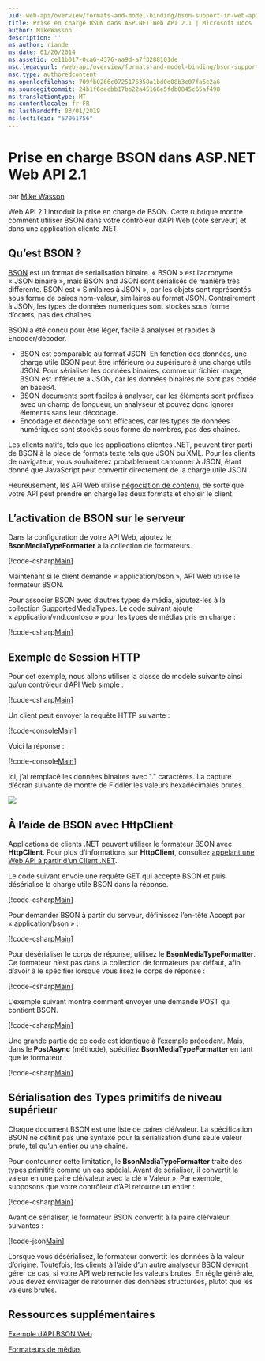 ```yaml
---
uid: web-api/overview/formats-and-model-binding/bson-support-in-web-api-21
title: Prise en charge BSON dans ASP.NET Web API 2.1 | Microsoft Docs
author: MikeWasson
description: ''
ms.author: riande
ms.date: 01/20/2014
ms.assetid: ce11b017-0ca6-4376-aa9d-a7f3288101de
msc.legacyurl: /web-api/overview/formats-and-model-binding/bson-support-in-web-api-21
msc.type: authoredcontent
ms.openlocfilehash: 709fb0266c0725176358a1bd0d08b3e07fa6e2a6
ms.sourcegitcommit: 24b1f6decbb17bb22a45166e5fdb0845c65af498
ms.translationtype: MT
ms.contentlocale: fr-FR
ms.lasthandoff: 03/01/2019
ms.locfileid: "57061756"
---
```

<a name="bson-support-in-aspnet-web-api-21"></a>Prise en charge BSON dans ASP.NET Web API 2.1
====================
par [Mike Wasson](https://github.com/MikeWasson)

Web API 2.1 introduit la prise en charge de BSON. Cette rubrique montre comment utiliser BSON dans votre contrôleur d’API Web (côté serveur) et dans une application cliente .NET.

## <a name="what-is-bson"></a>Qu’est BSON ?

[BSON](http://bsonspec.org/) est un format de sérialisation binaire. « BSON » est l’acronyme « JSON binaire », mais BSON and JSON sont sérialisés de manière très différente. BSON est « Similaires à JSON », car les objets sont représentés sous forme de paires nom-valeur, similaires au format JSON. Contrairement à JSON, les types de données numériques sont stockés sous forme d’octets, pas des chaînes

BSON a été conçu pour être léger, facile à analyser et rapides à Encoder/décoder.

- BSON est comparable au format JSON. En fonction des données, une charge utile BSON peut être inférieure ou supérieure à une charge utile JSON. Pour sérialiser les données binaires, comme un fichier image, BSON est inférieure à JSON, car les données binaires ne sont pas codée en base64.
- BSON documents sont faciles à analyser, car les éléments sont préfixés avec un champ de longueur, un analyseur et pouvez donc ignorer éléments sans leur décodage.
- Encodage et décodage sont efficaces, car les types de données numériques sont stockés sous forme de nombres, pas des chaînes.

Les clients natifs, tels que les applications clientes .NET, peuvent tirer parti de BSON à la place de formats texte tels que JSON ou XML. Pour les clients de navigateur, vous souhaiterez probablement cantonner à JSON, étant donné que JavaScript peut convertir directement de la charge utile JSON.

Heureusement, les API Web utilise [négociation de contenu](content-negotiation.md), de sorte que votre API peut prendre en charge les deux formats et choisir le client.

## <a name="enabling-bson-on-the-server"></a>L’activation de BSON sur le serveur

Dans la configuration de votre API Web, ajoutez le **BsonMediaTypeFormatter** à la collection de formateurs.

[!code-csharp[Main](bson-support-in-web-api-21/samples/sample1.cs)]

Maintenant si le client demande « application/bson », API Web utilise le formateur BSON.

Pour associer BSON avec d’autres types de média, ajoutez-les à la collection SupportedMediaTypes. Le code suivant ajoute « application/vnd.contoso » pour les types de médias pris en charge :

[!code-csharp[Main](bson-support-in-web-api-21/samples/sample2.cs)]

## <a name="example-http-session"></a>Exemple de Session HTTP

Pour cet exemple, nous allons utiliser la classe de modèle suivante ainsi qu’un contrôleur d’API Web simple :

[!code-csharp[Main](bson-support-in-web-api-21/samples/sample3.cs)]

Un client peut envoyer la requête HTTP suivante :

[!code-console[Main](bson-support-in-web-api-21/samples/sample4.cmd)]

Voici la réponse :

[!code-console[Main](bson-support-in-web-api-21/samples/sample5.cmd)]

Ici, j’ai remplacé les données binaires avec &quot;.&quot; caractères. La capture d’écran suivante de montre de Fiddler les valeurs hexadécimales brutes.

[![](bson-support-in-web-api-21/_static/image2.png)](bson-support-in-web-api-21/_static/image1.png)

## <a name="using-bson-with-httpclient"></a>À l’aide de BSON avec HttpClient

Applications de clients .NET peuvent utiliser le formateur BSON avec **HttpClient**. Pour plus d’informations sur **HttpClient**, consultez [appelant une Web API à partir d’un Client .NET](../advanced/calling-a-web-api-from-a-net-client.md).

Le code suivant envoie une requête GET qui accepte BSON et puis désérialise la charge utile BSON dans la réponse.

[!code-csharp[Main](bson-support-in-web-api-21/samples/sample6.cs)]

Pour demander BSON à partir du serveur, définissez l’en-tête Accept par « application/bson » :

[!code-csharp[Main](bson-support-in-web-api-21/samples/sample7.cs)]

Pour désérialiser le corps de réponse, utilisez le **BsonMediaTypeFormatter**. Ce formateur n’est pas dans la collection de formateurs par défaut, afin d’avoir à le spécifier lorsque vous lisez le corps de réponse :

[!code-csharp[Main](bson-support-in-web-api-21/samples/sample8.cs)]

L’exemple suivant montre comment envoyer une demande POST qui contient BSON.

[!code-csharp[Main](bson-support-in-web-api-21/samples/sample9.cs)]

Une grande partie de ce code est identique à l’exemple précédent. Mais, dans le **PostAsync** (méthode), spécifiez **BsonMediaTypeFormatter** en tant que le formateur :

[!code-csharp[Main](bson-support-in-web-api-21/samples/sample10.cs)]

## <a name="serializing-top-level-primitive-types"></a>Sérialisation des Types primitifs de niveau supérieur

Chaque document BSON est une liste de paires clé/valeur. La spécification BSON ne définit pas une syntaxe pour la sérialisation d’une seule valeur brute, tel qu’un entier ou une chaîne.

Pour contourner cette limitation, le **BsonMediaTypeFormatter** traite des types primitifs comme un cas spécial. Avant de sérialiser, il convertit la valeur en une paire clé/valeur avec la clé « Valeur ». Par exemple, supposons que votre contrôleur d’API retourne un entier :

[!code-csharp[Main](bson-support-in-web-api-21/samples/sample11.cs)]

Avant de sérialiser, le formateur BSON convertit à la paire clé/valeur suivantes :

[!code-json[Main](bson-support-in-web-api-21/samples/sample12.json)]

Lorsque vous désérialisez, le formateur convertit les données à la valeur d’origine. Toutefois, les clients à l’aide d’un autre analyseur BSON devront gérer ce cas, si votre API web renvoie les valeurs brutes. En règle générale, vous devez envisager de retourner des données structurées, plutôt que les valeurs brutes.

## <a name="additional-resources"></a>Ressources supplémentaires

[Exemple d’API BSON Web](https://aspnet.codeplex.com/SourceControl/latest#Samples/WebApi/BSONSample/)

[Formateurs de médias](media-formatters.md)
